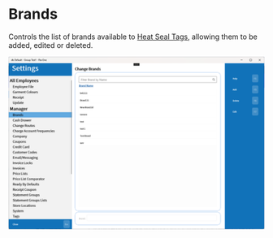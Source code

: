 # Brands

Controls the list of brands available to [Heat Seal Tags](/Documentation/Functions/Heat-Seal-Tags.md), allowing them to be added, edited or deleted.

![Brands](../../../.attachments/Documentation/Brands.png "Brands")